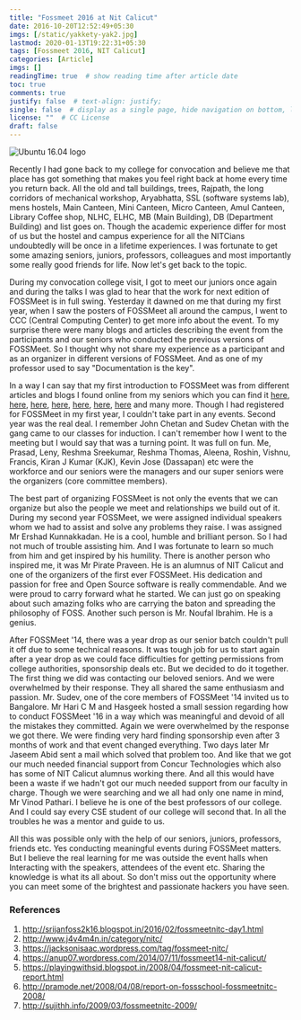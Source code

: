 ```yaml
---
title: "Fossmeet 2016 at Nit Calicut"
date: 2016-10-20T12:52:49+05:30
imgs: [/static/yakkety-yak2.jpg]
lastmod: 2020-01-13T19:22:31+05:30
tags: [Fossmeet 2016, NIT Calicut]
categories: [Article]
imgs: []
readingTime: true  # show reading time after article date
toc: true
comments: true
justify: false  # text-align: justify;
single: false  # display as a single page, hide navigation on bottom, like as about page.
license: ""  # CC License
draft: false
---
```


![Ubuntu 16.04 logo](/yakkety-yak2.jpg)

Recently I had gone back to my college for convocation and believe me that place has got something that makes you feel right back at home every time you return back. All the old and tall buildings, trees, Rajpath, the long corridors of mechanical workshop, Aryabhatta, SSL (software systems lab), mens hostels, Main Canteen, Mini Canteen, Micro Canteen, Amul Canteen, Library Coffee shop, NLHC, ELHC, MB (Main Building), DB (Department Building) and list goes on. Though the academic experience differ for most of us but the hostel and campus experience for all the NITCians undoubtedly will be once in a lifetime experiences. I was fortunate to get some amazing seniors, juniors, professors, colleagues and most importantly some really good friends for life. Now let's get back to the topic. 

During my convocation college visit, I got to meet our juniors once again and during the talks I was glad to hear that the work for next edition of FOSSMeet is in full swing. Yesterday it dawned on me that during my first year, when I saw the posters of FOSSMeet all around the campus, I went to CCC (Central Computing Center) to get more info about the event. To my surprise there were many blogs and articles describing the event from the participants and our seniors who conducted the previous versions of FOSSMeet. So I thought why not share my experience as a participant and as an organizer in different versions of FOSSMeet. And as one of my professor used to say "Documentation is the key".

In a way I can say that my first introduction to FOSSMeet was from different articles and blogs I found online from my seniors which you can find it [here](http://srijanfoss2k16.blogspot.in/2016/02/fossmeetnitc-day1.html), [here](http://www.j4v4m4n.in/category/nitc/), [here](https://jacksonisaac.wordpress.com/tag/fossmeet-nitc/), [here](https://anup07.wordpress.com/2014/07/11/fossmeet14-nit-calicut/), [here](https://playingwithsid.blogspot.in/2008/04/fossmeet-nit-calicut-report.html), [here](http://pramode.net/2008/04/08/report-on-fossschool-fossmeetnitc-2008/), [here](http://sujithh.info/2009/03/fossmeetnitc-2009/) and many more. Though I had registered for FOSSMeet in my first year, I couldn't take part in any events. Second year was the real deal. I remember John Chetan and Sudev Chetan with the gang came to our classes for induction. I can't remember how I went to the meeting but I would say that was a turning point. It was full on fun. Me, Prasad, Leny, Reshma Sreekumar, Reshma Thomas, Aleena, Roshin, Vishnu, Francis, Kiran J Kumar (KJK), Kevin Jose (Dassapan) etc were the workforce and our seniors were the managers and our super seniors were the organizers (core committee members). 

The best part of organizing FOSSMeet is not only the events that we can organize but also the people we meet and relationships we build out of it. During my second year FOSSMeet, we were assigned individual speakers whom we had to assist and solve any problems they raise. I was assigned Mr Ershad Kunnakkadan. He is a cool, humble and brilliant person. So I had not much of trouble assisting him. And I was fortunate to learn so much from him and get inspired by his humility. There is another person who inspired me, it was Mr Pirate Praveen. He is an alumnus of NIT Calicut and one of the organizers of the first ever FOSSMeet. His dedication and passion for free and Open Source software is really commendable. And we were proud to carry forward what he started. We can just go on speaking about such amazing folks who are carrying the baton and spreading the philosophy of FOSS. Another such person is Mr. Noufal Ibrahim. He is a genius. 

After FOSSMeet '14, there was a year drop as our senior batch couldn't pull it off due to some technical reasons. It was tough job for us to start again after a year drop as we could face difficulties for getting permissions from college authorities, sponsorship deals etc. But we decided to do it together. The first thing we did was contacting our beloved seniors. And we were overwhelmed by their response. They all shared the same enthusiasm and passion. Mr. Sudev, one of the core members of FOSSMeet '14 invited us to Bangalore. Mr Hari C M and Hasgeek hosted a small session regarding how to conduct FOSSMeet '16 in a way which was meaningful and devoid of all the mistakes they committed. Again we were overwhelmed by the response we got there. We were finding very hard finding sponsorship even after 3 months of work and that event changed everything. Two days later Mr Jaseem Abid sent a mail which solved that problem too. And like that we got our much needed financial support from Concur Technologies which also has some of NIT Calicut alumnus working there. And all this would have been a waste if we hadn't got our much needed support from our faculty in charge. Though we were searching and we all had only one name in mind, Mr Vinod Pathari. I believe he is one of the best professors of our college. And I could say every CSE student of our college will second that. In all the troubles he was a mentor and guide to us. 

All this was possible only with the help of our seniors, juniors, professors, friends etc. Yes conducting meaningful events during FOSSMeet matters. But I believe the real learning for me was outside the event halls when Interacting with the speakers, attendees of the event etc. Sharing the knowledge is what its all about. So don't miss out the opportunity where you can meet some of the brightest and passionate hackers you have seen. 


### References
1. http://srijanfoss2k16.blogspot.in/2016/02/fossmeetnitc-day1.html
2. http://www.j4v4m4n.in/category/nitc/
3. https://jacksonisaac.wordpress.com/tag/fossmeet-nitc/
4. https://anup07.wordpress.com/2014/07/11/fossmeet14-nit-calicut/
5. https://playingwithsid.blogspot.in/2008/04/fossmeet-nit-calicut-report.html
6. http://pramode.net/2008/04/08/report-on-fossschool-fossmeetnitc-2008/
7. http://sujithh.info/2009/03/fossmeetnitc-2009/